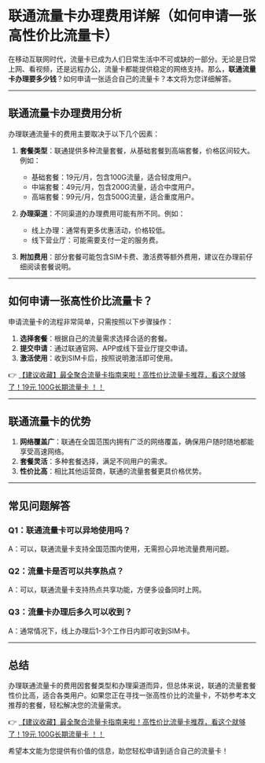 # 联通流量卡办理费用详解（如何申请一张高性价比流量卡）

在移动互联网时代，流量卡已成为人们日常生活中不可或缺的一部分。无论是日常上网、看视频，还是远程办公，流量卡都能提供稳定的网络支持。那么，**联通流量卡办理要多少钱**？如何申请一张适合自己的流量卡？本文将为您详细解答。

---

## 联通流量卡办理费用分析

办理联通流量卡的费用主要取决于以下几个因素：

1. **套餐类型**：联通提供多种流量套餐，从基础套餐到高端套餐，价格区间较大。例如：
   - 基础套餐：19元/月，包含100G流量，适合轻度用户。
   - 中端套餐：49元/月，包含200G流量，适合中度用户。
   - 高端套餐：99元/月，包含500G流量，适合重度用户。

2. **办理渠道**：不同渠道的办理费用可能有所不同。例如：
   - 线上办理：通常有更多优惠活动，价格较低。
   - 线下营业厅：可能需要支付一定的服务费。

3. **附加费用**：部分套餐可能包含SIM卡费、激活费等额外费用，建议在办理前仔细阅读套餐说明。

---

## 如何申请一张高性价比流量卡？

申请流量卡的流程非常简单，只需按照以下步骤操作：

1. **选择套餐**：根据自己的流量需求选择合适的套餐。
2. **提交申请**：通过联通官网、APP或线下营业厅提交申请。
3. **激活使用**：收到SIM卡后，按照说明激活即可使用。

👉 [【建议收藏】最全聚合流量卡指南来啦！高性价比流量卡推荐，看这个就够了！19元 100G长期流量卡 ！！](https://bit.ly/Liuliangka)

---

## 联通流量卡的优势

1. **网络覆盖广**：联通在全国范围内拥有广泛的网络覆盖，确保用户随时随地都能享受高速网络。
2. **套餐灵活**：多种套餐选择，满足不同用户的需求。
3. **性价比高**：相比其他运营商，联通的流量套餐更具价格优势。

---

## 常见问题解答

### Q1：联通流量卡可以异地使用吗？
A：可以，联通流量卡支持全国范围内使用，无需担心异地流量费用问题。

### Q2：流量卡是否可以共享热点？
A：可以，联通流量卡支持热点共享功能，方便多设备同时上网。

### Q3：流量卡办理后多久可以收到？
A：通常情况下，线上办理后1-3个工作日内即可收到SIM卡。

---

## 总结

办理联通流量卡的费用因套餐类型和办理渠道而异，但总体来说，联通的流量套餐性价比高，适合各类用户。如果您正在寻找一张高性价比的流量卡，不妨参考本文推荐的套餐，轻松解决您的流量需求。

👉 [【建议收藏】最全聚合流量卡指南来啦！高性价比流量卡推荐，看这个就够了！19元 100G长期流量卡 ！！](https://bit.ly/Liuliangka)

希望本文能为您提供有价值的信息，助您轻松申请到适合自己的流量卡！